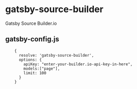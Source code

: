# gatsby-source-builder
Gatsby Source Builder.io

## gatsby-config.js
```
    {
      resolve: 'gatsby-source-builder',
      options: {
        apiKey: "enter-your-builder.io-api-key-in-here",
        models:["page"],
        limit: 100
      }
    }
```